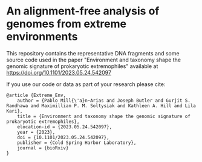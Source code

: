 # An alignment-free analysis of genomes from extreme environments
This repository contains the representative DNA fragments and some source code used in the paper "Environment and taxonomy shape the genomic signature of prokaryotic extremophiles" available at https://doi.org/10.1101/2023.05.24.542097

If you use our code or data as part of your research please cite:
```
@article {Extreme_Env,
	author = {Pablo Mill{\'a}n~Arias and Joseph Butler and Gurjit S. Randhawa and Maximillian P. M. Soltysiak and Kathleen A. Hill and Lila Kari},
	title = {Environment and taxonomy shape the genomic signature of prokaryotic extremophiles},
	elocation-id = {2023.05.24.542097},
	year = {2023},
	doi = {10.1101/2023.05.24.542097},
	publisher = {Cold Spring Harbor Laboratory},
	journal = {bioRxiv}
}
```
